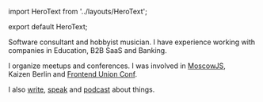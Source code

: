 import HeroText from '../layouts/HeroText';

export default HeroText;

Software consultant and hobbyist musician. I have experience
working with companies in Education, B2B SaaS and Banking.

I organize meetups and conferences. I was involved in
[MoscowJS](https://moscowjs.org),
Kaizen&nbsp;Berlin
and
[Frontend&nbsp;Union&nbsp;Conf](http://frontend-union-conf.github.io/func2016/).

I also
[write](/blog),
[speak](/talks)
and
[podcast](https://codepodcast.flpvsk.com)
about things.

